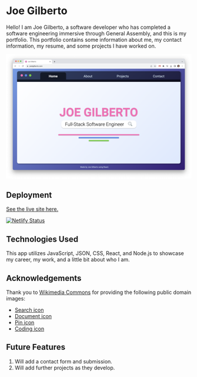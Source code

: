 # Joe Gilberto

Hello!  I am Joe Gilberto, a software developer who has completed a software engineering immersive through General Assembly, and this is my portfolio.  This portfolio contains some information about me, my contact information, my resume, and some projects I have worked on.

![Homepage](src/assets/home.png)

## Deployment
[See the live site here.](https://joekgilberto.com/)

[![Netlify Status](https://api.netlify.com/api/v1/badges/7801e382-3c59-42b5-82e1-14c197c42a67/deploy-status)](https://app.netlify.com/sites/joekgilberto/deploys)

## Technologies Used
This app utilizes JavaScript, JSON, CSS, React, and Node.js to showcase my career, my work, and a little bit about who I am.

## Acknowledgements
Thank you to [Wikimedia Commons](https://commons.wikimedia.org/wiki/Main_Page) for providing the following public domain images:
- [Search icon](https://commons.wikimedia.org/wiki/File:Google_Magnifying_Glass.svg)
- [Document icon](https://commons.wikimedia.org/wiki/File:Document_(89521)_-_The_Noun_Project.svg)
- [Pin icon](https://commons.wikimedia.org/wiki/File:Pin_point_location_SVG_black.svg)
- [Coding icon](https://commons.wikimedia.org/wiki/File:Icon_(80027)_-_The_Noun_Project.svg)

## Future Features
1. Will add a contact form and submission.
2. Will add further projects as they develop.